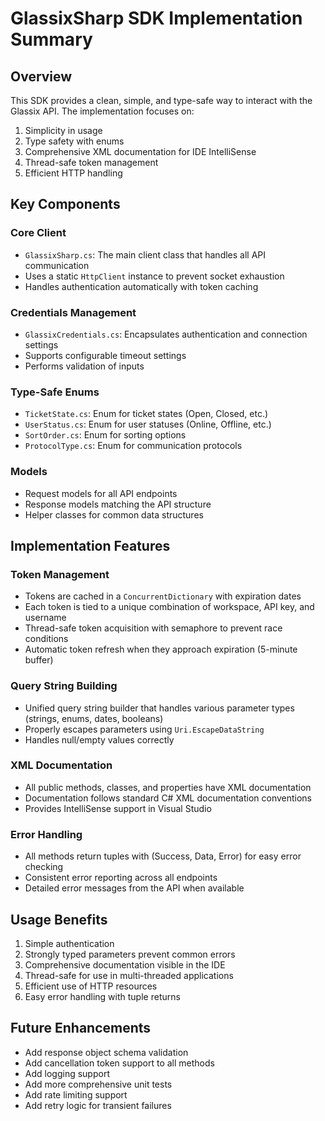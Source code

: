 # GlassixSharp SDK Implementation Summary

## Overview

This SDK provides a clean, simple, and type-safe way to interact with the Glassix API. The implementation focuses on:

1. Simplicity in usage
2. Type safety with enums
3. Comprehensive XML documentation for IDE IntelliSense
4. Thread-safe token management
5. Efficient HTTP handling

## Key Components

### Core Client

- `GlassixSharp.cs`: The main client class that handles all API communication
- Uses a static `HttpClient` instance to prevent socket exhaustion
- Handles authentication automatically with token caching

### Credentials Management

- `GlassixCredentials.cs`: Encapsulates authentication and connection settings
- Supports configurable timeout settings
- Performs validation of inputs

### Type-Safe Enums

- `TicketState.cs`: Enum for ticket states (Open, Closed, etc.)
- `UserStatus.cs`: Enum for user statuses (Online, Offline, etc.)
- `SortOrder.cs`: Enum for sorting options
- `ProtocolType.cs`: Enum for communication protocols

### Models

- Request models for all API endpoints
- Response models matching the API structure
- Helper classes for common data structures

## Implementation Features

### Token Management

- Tokens are cached in a `ConcurrentDictionary` with expiration dates
- Each token is tied to a unique combination of workspace, API key, and username
- Thread-safe token acquisition with semaphore to prevent race conditions
- Automatic token refresh when they approach expiration (5-minute buffer)

### Query String Building

- Unified query string builder that handles various parameter types (strings, enums, dates, booleans)
- Properly escapes parameters using `Uri.EscapeDataString`
- Handles null/empty values correctly

### XML Documentation

- All public methods, classes, and properties have XML documentation
- Documentation follows standard C# XML documentation conventions
- Provides IntelliSense support in Visual Studio

### Error Handling

- All methods return tuples with (Success, Data, Error) for easy error checking
- Consistent error reporting across all endpoints
- Detailed error messages from the API when available

## Usage Benefits

1. Simple authentication
2. Strongly typed parameters prevent common errors
3. Comprehensive documentation visible in the IDE
4. Thread-safe for use in multi-threaded applications
5. Efficient use of HTTP resources
6. Easy error handling with tuple returns

## Future Enhancements

- Add response object schema validation
- Add cancellation token support to all methods
- Add logging support
- Add more comprehensive unit tests
- Add rate limiting support
- Add retry logic for transient failures
